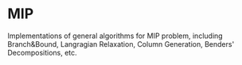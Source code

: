 # MIP
Implementations of general algorithms for MIP problem, including Branch&Bound, Langragian Relaxation, Column Generation, Benders' Decompositions, etc.

